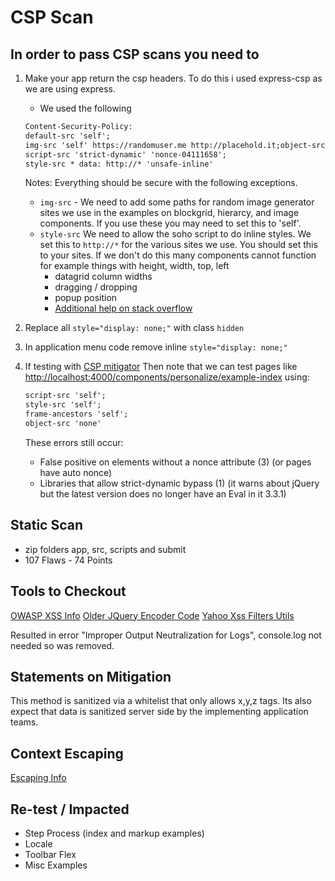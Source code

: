 # CSP Scan

## In order to pass CSP scans you need to

1. Make your app return the csp headers. To do this i used express-csp as we are using express.
    - We used the following

    ```html
    Content-Security-Policy:
    default-src 'self';
    img-src 'self' https://randomuser.me http://placehold.it;object-src 'none';
    script-src 'strict-dynamic' 'nonce-04111658';
    style-src * data: http://* 'unsafe-inline'
    ```

    Notes: Everything should be secure with the following exceptions.
    - `img-src` - We need to add some paths for random image generator sites we use in the examples on blockgrid, hierarcy, and image components. If you use these you may need to set this to 'self'.
    - `style-src` We need to allow the soho script to do inline styles. We set this to `http://*` for the various sites we use. You should set this to your sites. If we don't do this many components cannot function for example things with height, width, top, left
        - datagrid column widths
        - dragging / dropping
        - popup position
        - [Additional help on stack overflow](https://stackoverflow.com/questions/49821050/style-src-for-applications-that-have-interactive-components)

1. Replace all `style="display: none;"` with class `hidden`
1. In application menu code remove inline `style="display: none;"`
1. If testing with [CSP mitigator](https://chrome.google.com/webstore/detail/csp-mitigator/gijlobangojajlbodabkpjpheeeokhfa?hl=en)
    Then note that we can test pages like <http://localhost:4000/components/personalize/example-index> using:
    ```html
    script-src 'self';
    style-src 'self';
    frame-ancestors 'self';
    object-src 'none'
    ```

    These errors still occur:
    - False positive on elements without a nonce attribute (3) (or pages have auto nonce)
    - Libraries that allow strict-dynamic bypass (1) (it warns about jQuery but the latest version does no longer have an Eval in it 3.3.1)

## Static Scan

- zip folders app, src, scripts and submit
- 107 Flaws - 74 Points

## Tools to Checkout

[OWASP XSS Info](https://www.owasp.org/index.php/XSS_(Cross_Site_Scripting)_Prevention_Cheat_Sheet#Why_Can.27t_I_Just_HTML_Entity_Encode_Untrusted_Data.3F)
[Older JQuery Encoder Code](https://github.com/chrisisbeef/jquery-encoder)
[Yahoo Xss Filters Utils](https://github.com/yahoo/xss-filters)

Resulted in error "Improper Output Neutralization for Logs", console.log not needed so was removed.

## Statements on Mitigation

This method is sanitized via a whitelist that only allows x,y,z tags. Its also expect that data is sanitized server side
by the implementing application teams.

## Context Escaping

[Escaping Info](http://jehiah.cz/a/guide-to-escape-sequences)

## Re-test / Impacted

- Step Process (index and markup examples)
- Locale
- Toolbar Flex
- Misc Examples
